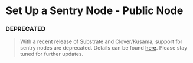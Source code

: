 # Set Up a Sentry Node - Public Node

### DEPRECATED

> With a recent release of Substrate and Clover/Kusama, support for sentry nodes are deprecated. Details can be found [here](https://github.com/paritytech/substrate/issues/6845). Please stay tuned for further updates.


